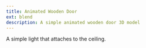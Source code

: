 ```yaml
---
title: Animated Wooden Door
ext: blend
description: A simple animated wooden door 3D model
---
```

A simple light that attaches to the ceiling.